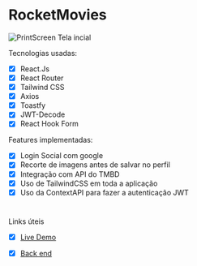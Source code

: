 # RocketMovies

![PrintScreen Tela incial](https://i.imgur.com/fPVojnN.png)

Tecnologias usadas: 
- [x] React.Js
- [x] React Router
- [x] Tailwind CSS
- [x] Axios
- [x] Toastfy
- [x] JWT-Decode
- [x] React Hook Form

Features implementadas:
- [x] Login Social com google
- [x] Recorte de imagens antes de salvar no perfil
- [x] Integração com API do TMBD
- [x] Uso de TailwindCSS em toda a aplicação
- [x] Uso da ContextAPI para fazer a autenticação JWT

 #
 Links úteis
- [x] [Live Demo](https://rocketmovie-bsmp.netlify.app)
- [x] [Back end](https://github.com/btsmp/RocketMovies-Server)



